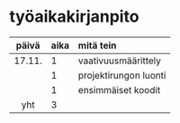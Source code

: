 # työaikakirjanpito

| päivä  | aika | mitä tein  |
| :----: |:-----| :-----|
| 17.11. | 1    | vaativuusmäärittely |
|        | 1    | projektirungon luonti |
|        | 1    | ensimmäiset koodit |
| yht   | 3   | | 
